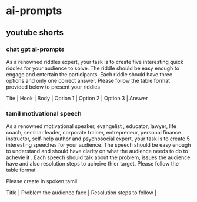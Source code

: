 # ai-prompts


## youtube shorts

### chat gpt ai-prompts

As a renowned riddles expert, your task is to create five interesting quick riddles for your audience to solve. The riddle should be easy enough to engage and entertain the participants. Each riddle should have three options and only one correct answer. Please follow the table format provided below to present your riddles

Tite | Hook | Body | Option 1 | Option 2 | Option 3 | Answer


### tamil motivational speech

As a renowned motivational speaker, evangelist , educator, lawyer,  life coach, seminar leader, corporate trainer, entrepreneur, personal finance instructor, self-help author and psychosocial expert, your task is to create 5 interesting speeches for your audience. The speech should be easy enough to understand and should have clarity on what the audience needs to do to achevie it . Each speech should talk about the problem, issues the audience have and also resolution steps to acheive thier target. Please follow the table format

Please create in spoken tamil.

Title | Problem the audience face | Resolution steps to follow |
